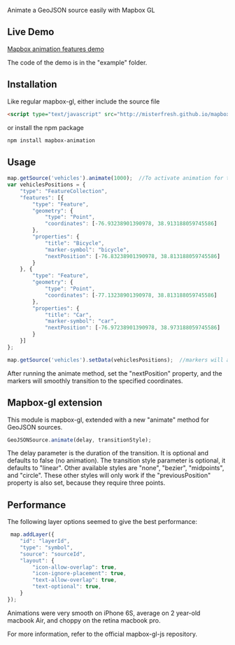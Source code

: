 Animate a GeoJSON source easily with Mapbox GL

## Live Demo
[Mapbox animation features demo](http://misterfresh.github.io/mapbox-animation/)

The code of the demo is in the "example" folder.

## Installation
Like regular mapbox-gl, either include the source file
```html
<script type="text/javascript" src="http://misterfresh.github.io/mapbox-animation/mapbox-gl.js" charset="utf-8"></script>
```
or install the npm package
```bash
npm install mapbox-animation
```

## Usage

```js
map.getSource('vehicles').animate(1000);  //To activate animation for this source with a delay of 1000ms
var vehiclesPositions = {
    "type": "FeatureCollection",
    "features": [{
        "type": "Feature",
        "geometry": {
            "type": "Point",
            "coordinates": [-76.93238901390978, 38.913188059745586]
        },
        "properties": {
            "title": "Bicycle",
            "marker-symbol": "bicycle",
            "nextPosition": [-76.83238901390978, 38.813188059745586]
        }
    }, {
        "type": "Feature",
        "geometry": {
            "type": "Point",
            "coordinates": [-77.13238901390978, 38.813188059745586]
        },
        "properties": {
            "title": "Car",
            "marker-symbol": "car",
            "nextPosition": [-76.97238901390978, 38.973188059745586]
        }
    }]
};

map.getSource('vehicles').setData(vehiclesPositions);  //markers will animate

```

After running the animate method, set the "nextPosition" property, and the markers will smoothly transition to the specified coordinates.

## Mapbox-gl extension
This module is mapbox-gl, extended with a new "animate" method for GeoJSON sources.

```js
GeoJSONSource.animate(delay, transitionStyle);
```

The delay parameter is the duration of the transition. It is optional and defaults to false (no animation).
The transition style parameter is optional, it defaults to "linear". Other available styles are "none", "bezier", "midpoints", and "circle". These other styles will only work if the "previousPosition" property is also set, because they require three points.

## Performance

The following layer options seemed to give the best performance:

```js
 map.addLayer({
    "id": "layerId",
    "type": "symbol",
    "source": "sourceId",
    "layout": {
        "icon-allow-overlap": true,
        "icon-ignore-placement": true,
        "text-allow-overlap": true,
        "text-optional": true,
    }
});
```

Animations were very smooth on iPhone 6S, average on 2 year-old macbook Air, and choppy on the retina macbook pro. 

For more information, refer to the official mapbox-gl-js repository.
